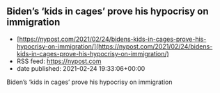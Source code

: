 ## Biden’s ‘kids in cages’ prove his hypocrisy on immigration
 - [https://nypost.com/2021/02/24/bidens-kids-in-cages-prove-his-hypocrisy-on-immigration/](https://nypost.com/2021/02/24/bidens-kids-in-cages-prove-his-hypocrisy-on-immigration/)
 - RSS feed: https://nypost.com
 - date published: 2021-02-24 19:33:06+00:00

Biden’s ‘kids in cages’ prove his hypocrisy on immigration

